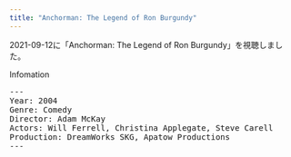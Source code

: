 ```yaml
---
title: "Anchorman: The Legend of Ron Burgundy"
---
```

2021-09-12に「Anchorman: The Legend of Ron Burgundy」を視聴しました。

Infomation
<pre>
---
Year: 2004
Genre: Comedy
Director: Adam McKay
Actors: Will Ferrell, Christina Applegate, Steve Carell
Production: DreamWorks SKG, Apatow Productions
---
</pre>